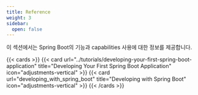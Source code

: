 ```yaml
---
title: Reference
weight: 3
sidebar:
  open: false
---
```


이 섹션에서는 Spring Boot의 기능과 capabilities 사용에 대한 정보를 제공합니다.

{{< cards >}}
  {{< card url="../tutorials/developing-your-first-spring-boot-application" title="Developing Your First  Spring Boot Application" icon="adjustments-vertical" >}}
  {{< card url="developing_with_spring_boot" title="Developing with Spring Boot" icon="adjustments-vertical" >}}
{{< /cards >}}